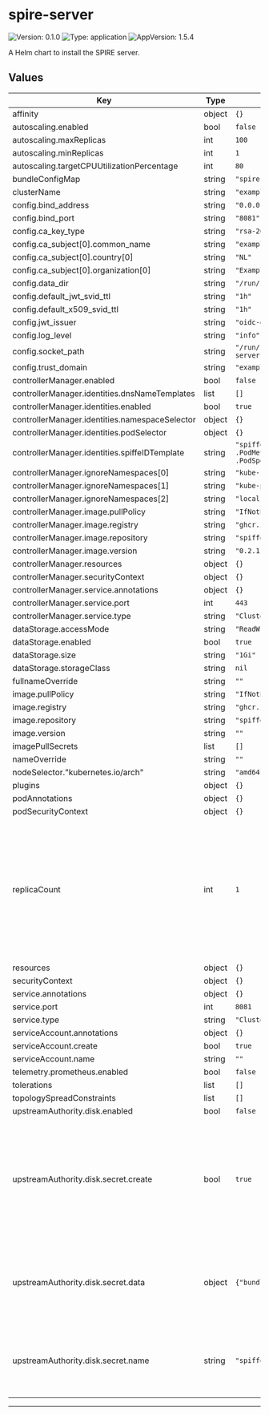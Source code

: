 # spire-server

<!-- This README.md is generated. Please edit README.md.gotmpl -->

![Version: 0.1.0](https://img.shields.io/badge/Version-0.1.0-informational?style=flat-square) ![Type: application](https://img.shields.io/badge/Type-application-informational?style=flat-square) ![AppVersion: 1.5.4](https://img.shields.io/badge/AppVersion-1.5.4-informational?style=flat-square)

A Helm chart to install the SPIRE server.

## Values

| Key | Type | Default | Description |
|-----|------|---------|-------------|
| affinity | object | `{}` |  |
| autoscaling.enabled | bool | `false` |  |
| autoscaling.maxReplicas | int | `100` |  |
| autoscaling.minReplicas | int | `1` |  |
| autoscaling.targetCPUUtilizationPercentage | int | `80` |  |
| bundleConfigMap | string | `"spire-server"` |  |
| clusterName | string | `"example-cluster"` |  |
| config.bind_address | string | `"0.0.0.0"` |  |
| config.bind_port | string | `"8081"` |  |
| config.ca_key_type | string | `"rsa-2048"` |  |
| config.ca_subject[0].common_name | string | `"example.org"` |  |
| config.ca_subject[0].country[0] | string | `"NL"` |  |
| config.ca_subject[0].organization[0] | string | `"Example"` |  |
| config.data_dir | string | `"/run/spire/data"` |  |
| config.default_jwt_svid_ttl | string | `"1h"` |  |
| config.default_x509_svid_ttl | string | `"1h"` |  |
| config.jwt_issuer | string | `"oidc-discovery.example.org"` |  |
| config.log_level | string | `"info"` |  |
| config.socket_path | string | `"/run/spire/server-sockets/spire-server.sock"` |  |
| config.trust_domain | string | `"example.org"` |  |
| controllerManager.enabled | bool | `false` |  |
| controllerManager.identities.dnsNameTemplates | list | `[]` |  |
| controllerManager.identities.enabled | bool | `true` |  |
| controllerManager.identities.namespaceSelector | object | `{}` |  |
| controllerManager.identities.podSelector | object | `{}` |  |
| controllerManager.identities.spiffeIDTemplate | string | `"spiffe://{{ .TrustDomain }}/ns/{{ .PodMeta.Namespace }}/sa/{{ .PodSpec.ServiceAccountName }}"` |  |
| controllerManager.ignoreNamespaces[0] | string | `"kube-system"` |  |
| controllerManager.ignoreNamespaces[1] | string | `"kube-public"` |  |
| controllerManager.ignoreNamespaces[2] | string | `"local-path-storage"` |  |
| controllerManager.image.pullPolicy | string | `"IfNotPresent"` |  |
| controllerManager.image.registry | string | `"ghcr.io"` |  |
| controllerManager.image.repository | string | `"spiffe/spire-controller-manager"` |  |
| controllerManager.image.version | string | `"0.2.1"` |  |
| controllerManager.resources | object | `{}` |  |
| controllerManager.securityContext | object | `{}` |  |
| controllerManager.service.annotations | object | `{}` |  |
| controllerManager.service.port | int | `443` |  |
| controllerManager.service.type | string | `"ClusterIP"` |  |
| dataStorage.accessMode | string | `"ReadWriteOnce"` |  |
| dataStorage.enabled | bool | `true` |  |
| dataStorage.size | string | `"1Gi"` |  |
| dataStorage.storageClass | string | `nil` |  |
| fullnameOverride | string | `""` |  |
| image.pullPolicy | string | `"IfNotPresent"` |  |
| image.registry | string | `"ghcr.io"` |  |
| image.repository | string | `"spiffe/spire-server"` |  |
| image.version | string | `""` |  |
| imagePullSecrets | list | `[]` |  |
| nameOverride | string | `""` |  |
| nodeSelector."kubernetes.io/arch" | string | `"amd64"` |  |
| plugins | object | `{}` |  |
| podAnnotations | object | `{}` |  |
| podSecurityContext | object | `{}` |  |
| replicaCount | int | `1` | SPIRE server currently runs with a sqlite database. Scaling to multiple instances will not work until we use an external database. |
| resources | object | `{}` |  |
| securityContext | object | `{}` |  |
| service.annotations | object | `{}` |  |
| service.port | int | `8081` |  |
| service.type | string | `"ClusterIP"` |  |
| serviceAccount.annotations | object | `{}` |  |
| serviceAccount.create | bool | `true` |  |
| serviceAccount.name | string | `""` |  |
| telemetry.prometheus.enabled | bool | `false` |  |
| tolerations | list | `[]` |  |
| topologySpreadConstraints | list | `[]` |  |
| upstreamAuthority.disk.enabled | bool | `false` |  |
| upstreamAuthority.disk.secret.create | bool | `true` | If disabled requires you to create a secret with the given keys (certificate, key and optional bundle) yourself. |
| upstreamAuthority.disk.secret.data | object | `{"bundle":"","certificate":"","key":""}` | If secret creation is enabled, will create a secret with following certificate info |
| upstreamAuthority.disk.secret.name | string | `"spiffe-upstream-ca"` | If secret creation is disabled, the secret with this name will be used. |

----------------------------------------------
